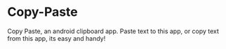Copy-Paste
==========

Copy Paste, an android clipboard app. Paste text to this app, or copy text from this app, its easy and handy!